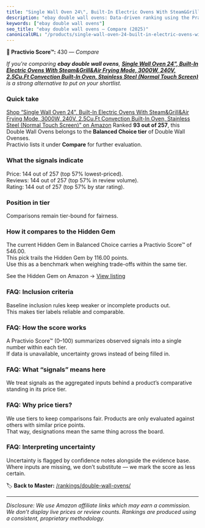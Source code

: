 ```yaml
---
title: "Single Wall Oven 24\", Built-In Electric Ovens With Steam&Grill&Air Frying Mode, 3000W, 240V, 2.5Cu.Ft Convection Built-In Oven, Stainless Steel (Normal Touch Screen)"
description: "ebay double wall ovens: Data-driven ranking using the Practivio Score™. Positioned by quality, value, demand, findability, momentum."
keywords: ["ebay double wall ovens"]
seo_title: "ebay double wall ovens — Compare (2025)"
canonicalURL: "/products/single-wall-oven-24-built-in-electric-ovens-with-steamgrillair-frying-mode-3000w-240v-25cuft-convection-built-in-oven-stainless-steel-normal-touch-screen-B0DWZM5FH8/"
---
```


**🛒 Practivio Score™:** 430 — _Compare_


*If you're comparing **ebay double wall ovens**, **[Single Wall Oven 24", Built-In Electric Ovens With Steam&Grill&Air Frying Mode, 3000W, 240V, 2.5Cu.Ft Convection Built-In Oven, Stainless Steel (Normal Touch Screen)](https://www.amazon.com/dp/B0DWZM5FH8?tag=practivio-20)** is a strong alternative to put on your shortlist.*
### Quick take
[Shop “Single Wall Oven 24", Built-In Electric Ovens With Steam&Grill&Air Frying Mode, 3000W, 240V, 2.5Cu.Ft Convection Built-In Oven, Stainless Steel (Normal Touch Screen)” on Amazon](https://www.amazon.com/dp/B0DWZM5FH8?tag=practivio-20)
Ranked **93 out of 257**, this Double Wall Ovens belongs to the **Balanced Choice tier** of Double Wall Ovenses.  
Practivio lists it under **Compare** for further evaluation.

### What the signals indicate
Price: 144 out of 257 (top 57% lowest-priced).  
Reviews: 144 out of 257 (top 57% in review volume).  
Rating: 144 out of 257 (top 57% by star rating).  

### Position in tier
Comparisons remain tier-bound for fairness.

### How it compares to the Hidden Gem
The current Hidden Gem in Balanced Choice carries a Practivio Score™ of 546.00.  
This pick trails the Hidden Gem by 116.00 points.  
Use this as a benchmark when weighing trade-offs within the same tier.  

See the Hidden Gem on Amazon → [View listing](https://www.amazon.com/dp/B09B7SB46R?tag=practivio-20)

### FAQ: Inclusion criteria
Baseline inclusion rules keep weaker or incomplete products out.  
This makes tier labels reliable and comparable.

### FAQ: How the score works
A Practivio Score™ (0–100) summarizes observed signals into a single number within each tier.  
If data is unavailable, uncertainty grows instead of being filled in.

### FAQ: What “signals” means here
We treat signals as the aggregated inputs behind a product’s comparative standing in its price tier.

### FAQ: Why price tiers?
We use tiers to keep comparisons fair. Products are only evaluated against others with similar price points.  
That way, designations mean the same thing across the board.

### FAQ: Interpreting uncertainty
Uncertainty is flagged by confidence notes alongside the evidence base.  
Where inputs are missing, we don’t substitute — we mark the score as less certain.

<!-- Missing template for Compare/CompareWithinPriceClass -->


🏷️ **Back to Master:** [/rankings/double-wall-ovens/](/rankings/double-wall-ovens/)

---
_Disclosure: We use Amazon affiliate links which may earn a commission. We don’t display live prices or review counts. Rankings are produced using a consistent, proprietary methodology._
